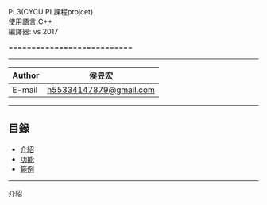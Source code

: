 
PL3(CYCU PL課程projcet)  
使用語言:C++  
編譯器: vs 2017  

===========================

****
	
|Author|侯昱宏|
|---|---
|E-mail|h55334147879@gmail.com


****
## 目錄
* [介紹](#介紹)
* [功能](#功能)
* [範例](#範例)


------------------------------------------------------  


















  


















  
  
介紹

